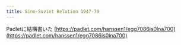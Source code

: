 ```yaml
---
title: Sino-Soviet Relation 1947-79
---
```


Padletに結構書いた
[https://padlet.com/hanssen1/egg7086is0lna700](https://padlet.com/hanssen1/egg7086is0lna700)
